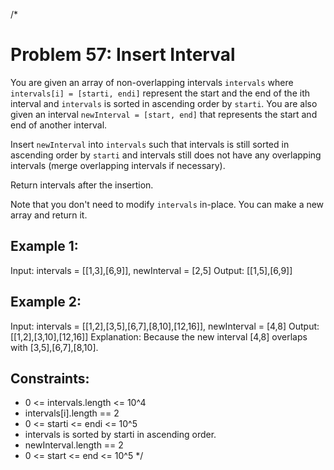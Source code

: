 
/*
# Problem 57: Insert Interval

You are given an array of non-overlapping intervals `intervals` where `intervals[i] = [starti, endi]` represent the start and the end of the ith interval and `intervals` is sorted in ascending order by `starti`. You are also given an interval `newInterval = [start, end]` that represents the start and end of another interval.

Insert `newInterval` into `intervals` such that intervals is still sorted in ascending order by `starti` and intervals still does not have any overlapping intervals (merge overlapping intervals if necessary).

Return intervals after the insertion.

Note that you don't need to modify `intervals` in-place. You can make a new array and return it.

## Example 1:
Input: intervals = [[1,3],[6,9]], newInterval = [2,5]
Output: [[1,5],[6,9]]

## Example 2:
Input: intervals = [[1,2],[3,5],[6,7],[8,10],[12,16]], newInterval = [4,8]
Output: [[1,2],[3,10],[12,16]]
Explanation: Because the new interval [4,8] overlaps with [3,5],[6,7],[8,10].

## Constraints:
- 0 <= intervals.length <= 10^4
- intervals[i].length == 2
- 0 <= starti <= endi <= 10^5
- intervals is sorted by starti in ascending order.
- newInterval.length == 2
- 0 <= start <= end <= 10^5
*/

